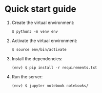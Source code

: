 # Quick start guide
1. Create the virtual environment:
    ```
    $ python3 -m venv env
    ```
1. Activate the virtual environment:
    ```
    $ source env/bin/activate
    ```
1. Install the dependencies:
    ```
    (env) $ pip install -r requirements.txt
    ```
1. Run the server:
    ```
    (env) $ jupyter notebook notebooks/
    ```